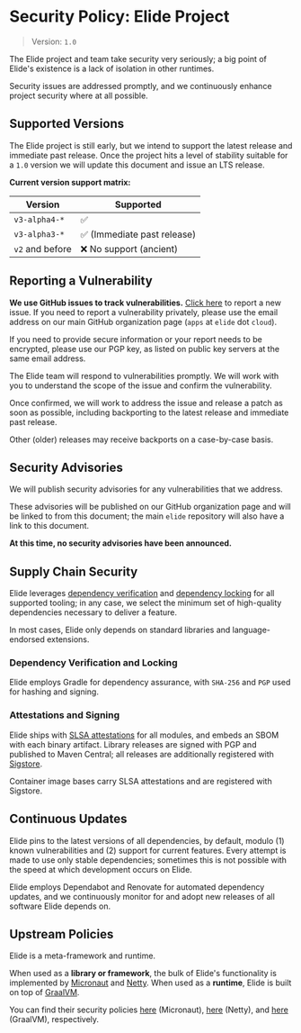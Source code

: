 # Security Policy: Elide Project

> Version: `1.0`

The Elide project and team take security very seriously; a big point of Elide's existence is a lack of isolation in
other runtimes.

Security issues are addressed promptly, and we continuously enhance project security where at all possible.

## Supported Versions

The Elide project is still early, but we intend to support the latest release and immediate past release. Once the
project hits a level of stability suitable for a `1.0` version we will update this document and issue an LTS release.

**Current version support matrix:**

| Version         | Supported                                   |
| --------------- | ------------------------------------------- |
| `v3-alpha4-*`   | :white_check_mark:                          |
| `v3-alpha3-*`   | :white_check_mark: (Immediate past release) |
| `v2` and before | :x: No support (ancient)                    |

## Reporting a Vulnerability

**We use GitHub issues to track vulnerabilities.** [Click here][9] to report a new issue. If you need to report a
vulnerability privately, please use the email address on our main GitHub organization page (`apps` at `elide` dot
`cloud`).

If you need to provide secure information or your report needs to be encrypted, please use our PGP key, as listed on
public key servers at the same email address.

The Elide team will respond to vulnerabilities promptly. We will work with you to understand the scope of the issue and
confirm the vulnerability.

Once confirmed, we will work to address the issue and release a patch as soon as possible, including backporting to the
latest release and immediate past release.

Other (older) releases may receive backports on a case-by-case basis.

## Security Advisories

We will publish security advisories for any vulnerabilities that we address.

These advisories will be published on our GitHub organization page and will be linked to from this document; the main
`elide` repository will also have a link to this document.

**At this time, no security advisories have been announced.**

## Supply Chain Security

Elide leverages [dependency verification][1] and [dependency locking][2] for all supported tooling; in any case, we
select the minimum set of high-quality dependencies necessary to deliver a feature.

In most cases, Elide only depends on standard libraries and language-endorsed extensions.

### Dependency Verification and Locking

Elide employs Gradle for dependency assurance, with `SHA-256` and `PGP` used for hashing and signing.

### Attestations and Signing

Elide ships with [SLSA attestations][3] for all modules, and embeds an SBOM with each binary artifact. Library releases
are signed with PGP and published to Maven Central; all releases are additionally registered with [Sigstore][4].

Container image bases carry SLSA attestations and are registered with Sigstore.

## Continuous Updates

Elide pins to the latest versions of all dependencies, by default, modulo (1) known vulnerabilities and (2) support for
current features. Every attempt is made to use only stable dependencies; sometimes this is not possible with the speed
at which development occurs on Elide.

Elide employs Dependabot and Renovate for automated dependency updates, and we continuously monitor for and adopt new
releases of all software Elide depends on.

## Upstream Policies

Elide is a meta-framework and runtime.

When used as a **library or framework**, the bulk of Elide's functionality is implemented by [Micronaut][5] and
[Netty][6]. When used as a **runtime**, Elide is built on top of [GraalVM][10].

You can find their security policies [here][7] (Micronaut), [here][8] (Netty), and [here][11] (GraalVM), respectively.

[1]: https://docs.gradle.org/current/userguide/dependency_verification.html
[2]: https://docs.gradle.org/current/userguide/dependency_locking.html
[3]: https://slsa.dev/
[4]: https://www.sigstore.dev/
[5]: https://micronaut.io/
[6]: https://netty.io/
[7]: https://github.com/micronaut-projects/micronaut-core/security/policy
[8]: https://github.com/netty/netty/security/policy
[9]: https://github.com/elide-dev/elide/issues/new
[10]: https://www.graalvm.org/
[11]: https://github.com/oracle/graal/security/policy
